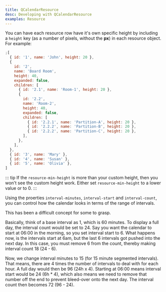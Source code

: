 ```yaml
---
title: QCalendarResource
desc: Developing with QCalendarResource
examples: Resource
---
```


<script import>
import QCalendarResourceApi from '@quasar/quasar-ui-qcalendar/dist/api/QCalendarResource.json'
</script>

<MarkdownApi :api="QCalendarResourceApi" name="QCalendarResource"/>

<MarkdownExample title="Children" file="ResourceChildren" no-github no-edit/>

You can have each resource row have it's own specific height by including a `height` key (as a number of pixels, without the **px**) in each resource object. For example:

```js
;[
  { id: '1', name: 'John', height: 20 },
  {
    id: '2',
    name: 'Board Room',
    height: 40,
    expanded: false,
    children: [
      { id: '2.1', name: 'Room-1', height: 20 },
      {
        id: '2.2',
        name: 'Room-2',
        height: 40,
        expanded: false,
        children: [
          { id: '2.2.1', name: 'Partition-A', height: 20 },
          { id: '2.2.2', name: 'Partition-B', height: 20 },
          { id: '2.2.2', name: 'Partition-C', height: 20 },
        ],
      },
    ],
  },
  { id: '3', name: 'Mary' },
  { id: '4', name: 'Susan' },
  { id: '5', name: 'Olivia' },
]
```

::: tip
If the `resource-min-height` is more than your custom height, then you won't see the custom height work. Either set `resource-min-height` to a lower value or to 0.
:::

<MarkdownExample title="Custom Height" file="ResourceCustomHeight" no-github no-edit/>

<MarkdownExample title="Dark" file="ResourceDark" no-github no-edit/>

<MarkdownExample title="Focusable Hoverable" file="ResourceFocusableHoverable" no-github no-edit/>

<MarkdownExample title="Hour 24 Format" file="ResourceHour24Format" no-github no-edit/>

Using the proerties `interval-minutes`, `interval-start` and `interval-count`, you can control how the calendar looks in terms of the range of intervals.

This has been a difficult concept for some to grasp.

Basically, think of a base interval as 1, which is 60 minutes. To display a full day, the interval count would be set to 24. Say you want the calendar to start at 06:00 in the morning, so you set interval start to 6. What happens now, is the intervals start at 6am, but the last 6 intervals got pushed into the next day. In this case, you must remove 6 from the count, thereby making interval count 18 (24 - 6).

Now, we change interval minutes to 15 (for 15 minute segmented intervals). That means, there are 4 times the number of intervals to deal with for each hour. A full day would then be 96 (24h x 4). Starting at 06:00 means interval start would be 24 (6h \* 4), which also means we need to remove that number off the end to prevent bleed-over onto the next day. The interval count then becomes 72 (96 - 24).

<MarkdownExample title="Modify Intervals" file="ResourceModifyIntervals" no-github no-edit/>

<MarkdownExample title="No Sticky" file="ResourceNoSticky" no-github no-edit/>

<MarkdownExample title="Slot - Head Resources" file="ResourceSlotHeadResources" no-github no-edit/>

<MarkdownExample title="Slot - Interval Label" file="ResourceSlotIntervalLabel" no-github no-edit/>

<MarkdownExample title="Slot - Resource Intervals" file="ResourceSlotResourceIntervals" no-github no-edit/>

<MarkdownExample title="Slot - Resource Label" file="ResourceSlotResourceLabel" no-github no-edit/>

<MarkdownExample title="Theme" file="ResourceTheme" no-github no-edit/>

<MarkdownExample title="Width Height" file="ResourceWidthHeight" no-github no-edit/>
